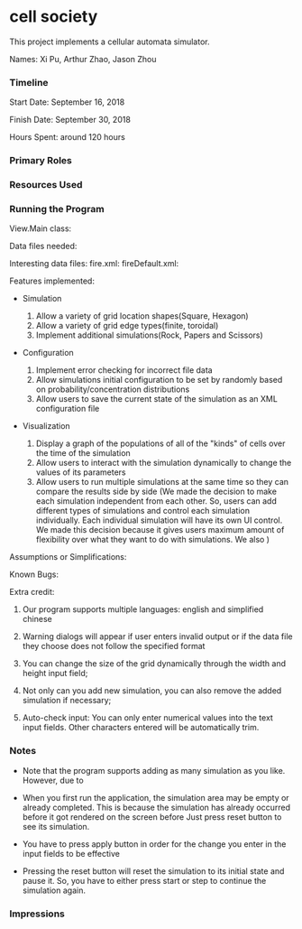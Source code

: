 cell society
====

This project implements a cellular automata simulator.

Names: Xi Pu, Arthur Zhao, Jason Zhou

### Timeline

Start Date: September 16, 2018

Finish Date: September 30, 2018

Hours Spent: around 120 hours

### Primary Roles


### Resources Used


### Running the Program

View.Main class: 

Data files needed: 

Interesting data files:
    fire.xml:
    fireDefault.xml:
    
Features implemented: 

* Simulation
    1. Allow a variety of grid location shapes(Square, Hexagon)
    2. Allow a variety of grid edge types(finite, toroidal)
    3. Implement additional simulations(Rock, Papers and Scissors)

* Configuration
    1. Implement error checking for incorrect file data
    2. Allow simulations initial configuration to be set by randomly based on probability/concentration distributions
    3. Allow users to save the current state of the simulation as an XML configuration file

* Visualization
    1. Display a graph of the populations of all of the "kinds" of cells over the time of the simulation
    2. Allow users to interact with the simulation dynamically to change the values of its parameters
    3. Allow users to run multiple simulations at the same time so they can compare the results side by side
    (We made the decision to make each simulation independent from each other. So, users can add different
    types of simulations and control each simulation individually. Each individual simulation will have its own 
    UI control. We made this decision because it gives users maximum amount of flexibility over what they 
    want to do with simulations. We also )

Assumptions or Simplifications:
    
Known Bugs:

Extra credit:

1. Our program supports multiple languages: english and simplified chinese
    
2. Warning dialogs will appear if user enters invalid output or if the data file they choose 
    does not follow the specified format
    
3. You can change the size of the grid dynamically through the width and height input field;

4. Not only can you add new simulation, you can also remove the added simulation if necessary;

5. Auto-check input: You can only enter numerical values into the text input fields. Other characters entered
will be automatically trim.

### Notes

* Note that the program supports adding as many simulation as you like. However, due to 

* When you first run the application, the simulation area may be empty or already completed. 
This is because the simulation has already occurred before it got rendered on the screen before
Just press reset button to see its simulation.

* You have to press apply button in order for the change you enter in the input fields
to be effective

* Pressing the reset button will reset the simulation to its 
initial state and pause it. So, you have to either press start 
or step to continue the simulation again. 


### Impressions

